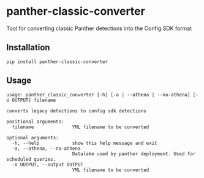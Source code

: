 # panther-classic-converter
Tool for converting classic Panther detections into the Config SDK format

## Installation
```
pip install panther-classic-converter
```

## Usage

```
usage: panther_classic_converter [-h] [-a | --athena | --no-athena] [-o OUTPUT] filename

converts legacy detections to config sdk detections

positional arguments:
  filename              YML filename to be converted

optional arguments:
  -h, --help            show this help message and exit
  -a, --athena, --no-athena
                        Datalake used by panther deployment. Used for scheduled queries.
  -o OUTPUT, --output OUTPUT
                        YML filename to be converted
```
